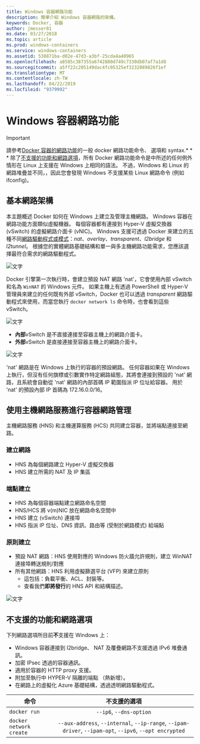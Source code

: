 ```yaml
---
title: Windows 容器網路功能
description: 簡單介紹 Windows 容器網路的架構。
keywords: Docker, 容器
author: jmesser81
ms.date: 03/27/2018
ms.topic: article
ms.prod: windows-containers
ms.service: windows-containers
ms.assetid: 538871ba-d02e-47d3-a3bf-25cda4a40965
ms.openlocfilehash: a8585c387355a6742880d749c7330db07af7a1d8
ms.sourcegitcommit: a5ff22c205149dac4fc05325ef3232089826f1ef
ms.translationtype: MT
ms.contentlocale: zh-TW
ms.lasthandoff: 04/22/2019
ms.locfileid: "9379992"
---
```

# <a name="windows-container-networking"></a>Windows 容器網路功能

>[!IMPORTANT]
>請參考[Docker 容器的網路功能](https://docs.docker.com/engine/userguide/networking/)的一般 docker 網路功能命令、 選項和 syntax.* * * 除了[不支援的功能和網路選項](#unsupported-features-and-network-options)，所有 Docker 網路功能命令是中所述的任何例外情形在 Linux 上支援在 Windows 上相同的語法。 不過，Windows 和 Linux 的網路堆疊並不同，，因此您會發現 Windows 不支援某些 Linux 網路命令 (例如 ifconfig)。

## <a name="basic-networking-architecture"></a>基本網路架構

本主題概述 Docker 如何在 Windows 上建立及管理主機網路。 Windows 容器在網路功能方面類似虛擬機器。 每個容器都有連接到 Hyper-V 虛擬交換器 (vSwitch) 的虛擬網路介面卡 (vNIC)。 Windows 支援可透過 Docker 來建立的五種不同[網路驅動程式或模式](./network-drivers-topologies.md)：*nat*、*overlay*、*transparent*、*l2bridge* 和 *l2tunnel*。 根據您的實體網路基礎結構和單一與多主機網路功能需求，您應該選擇最符合需求的網路驅動程式。

![文字](media/windowsnetworkstack-simple.png)

Docker 引擎第一次執行時，會建立預設 NAT 網路 'nat'，它會使用內部 vSwitch 和名為 `WinNAT` 的 Windows 元件。 如果主機上有透過 PowerShell 或 Hyper-V 管理員來建立的任何既有外部 vSwitch，Docker 也可以透過 *transparent* 網路驅動程式來使用，而當您執行 ``docker network ls`` 命令時，也會看到這些 vSwitch。  

![文字](media/docker-network-ls.png)

- **內部**vSwitch 是不直接連接至容器主機上的網路介面卡。
- **外部**vSwitch 是直接連接至容器主機上的網路介面卡。

![文字](media/get-vmswitch.png)

'nat' 網路是在 Windows 上執行的容器的預設網路。 任何容器如果在 Windows 上執行，但沒有任何旗標或引數實作特定網路組態，其將會連接到預設的 'nat' 網路，且系統會自動從 'nat' 網路的內部首碼 IP 範圍指派 IP 位址給容器。 用於 'nat' 的預設內部 IP 首碼為 172.16.0.0/16。 

## <a name="container-network-management-with-host-network-service"></a>使用主機網路服務進行容器網路管理

主機網路服務 (HNS) 和主機運算服務 (HCS) 共同建立容器，並將端點連接至網路。

### <a name="network-creation"></a>建立網路

- HNS 為每個網路建立 Hyper-V 虛擬交換器
- HNS 建立所需的 NAT 及 IP 集區

### <a name="endpoint-creation"></a>端點建立

- HNS 為每個容器端點建立網路命名空間
- HNS/HCS 將 v(m)NIC 放在網路命名空間中
- HNS 建立 (vSwitch) 連接埠
- HNS 指派 IP 位址、DNS 資訊、路由等 (受制於網路模式) 給端點

### <a name="policy-creation"></a>原則建立

- 預設 NAT 網路：HNS 使用對應的 Windows 防火牆允許規則，建立 WinNAT 連接埠轉送規則/對應
- 所有其他網路：HNS 利用虛擬篩選平台 (VFP) 來建立原則
    - 這包括：負載平衡、ACL、封裝等。
    - 查看我們**即將發行**的 HNS API 和結構描述。

![文字](media/HNS-Management-Stack.png)

## <a name="unsupported-features-and-network-options"></a>不支援的功能和網路選項

下列網路選項所目前**不**支援在 Windows 上：

- Windows 容器連接到 l2bridge、 NAT 及覆疊網路不支援透過 IPv6 堆疊通訊。
- 加密 IPsec 透過的容器通訊。
- 適用於容器的 HTTP proxy 支援。
- 附加至執行中 HYPER-V 隔離的端點 （熱新增）。
- 在網路上的虛擬化 Azure 基礎結構，透過透明網路驅動程式。

| 命令        | 不支援的選項   |
|---------------|:--------------------:|
| ``docker run``|   ``--ip6``, ``--dns-option`` |
| ``docker network create``| ``--aux-address``, ``--internal``, ``--ip-range``, ``--ipam-driver``, ``--ipam-opt``, ``--ipv6``, ``--opt encrypted`` |